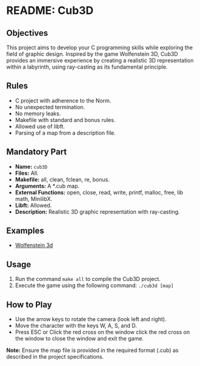# README: Cub3D

## Objectives
This project aims to develop your C programming skills while exploring the field of graphic design. Inspired by the game Wolfenstein 3D, Cub3D provides an immersive experience by creating a realistic 3D representation within a labyrinth, using ray-casting as its fundamental principle.

## Rules
- C project with adherence to the Norm.
- No unexpected termination.
- No memory leaks.
- Makefile with standard and bonus rules.
- Allowed use of libft.
- Parsing of a map from a description file.

## Mandatory Part
- **Name:** `cub3D`
- **Files:** All.
- **Makefile:** all, clean, fclean, re, bonus.
- **Arguments:** A *.cub map.
- **External Functions:** open, close, read, write, printf, malloc, free, lib math, MinilibX.
- **Libft:** Allowed.
- **Description:** Realistic 3D graphic representation with ray-casting.

## Examples
- [Wolfenstein 3d](http://users.atw.hu/wolf3d/)

## Usage
1. Run the command `make all` to compile the Cub3D project.
2. Execute the game using the following command: `./cub3d [map]`

## How to Play
- Use the arrow keys to rotate the camera (look left and right).
- Move the character with the keys W, A, S, and D.
- Press ESC or Click the red cross on the window click the red cross on the window to close the window and exit the game.

**Note:** Ensure the map file is provided in the required format (.cub) as described in the project specifications.
